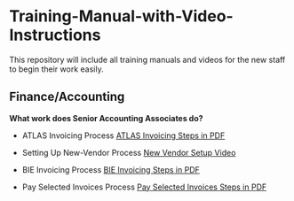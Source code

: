 # Training-Manual-with-Video-Instructions
This repository will include all training manuals and videos for the new staff to begin their work easily.

## Finance/Accounting
**What work does Senior Accounting Associates do?**
* ATLAS Invoicing Process 
[ATLAS Invoicing Steps in PDF](https://drive.google.com/file/d/1ZPucJ8aqjHV40W8-3nl_aNZStIim1qDw/view?usp=sharing)

* Setting Up New-Vendor Process 
[New Vendor Setup Video]()

* BIE Invoicing Process
[BIE Invoicing Steps in PDF](https://drive.google.com/file/d/1jxiLWFFUb9A-sz325T5vh2GOoqIOR4X7/view?usp=sharing)

* Pay Selected Invoices Process
[Pay Selected Invoices Steps in PDF](https://docs.google.com/document/d/17Iu_leoNSAO865siFVF-b3a7_pDftI7f/edit?usp=sharing&ouid=108680451964328382875&rtpof=true&sd=true)
